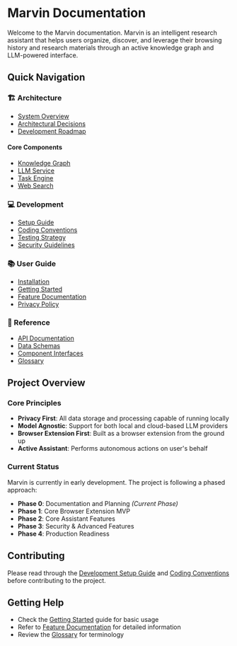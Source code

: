 # Marvin Documentation

Welcome to the Marvin documentation. Marvin is an intelligent research assistant that helps users organize, discover, and leverage their browsing history and research materials through an active knowledge graph and LLM-powered interface.

## Quick Navigation

### 🏗 Architecture
- [System Overview](architecture/overview.md)
- [Architectural Decisions](architecture/decisions.md)
- [Development Roadmap](architecture/roadmap.md)

#### Core Components
- [Knowledge Graph](architecture/components/knowledge-graph.md)
- [LLM Service](architecture/components/llm-service.md)
- [Task Engine](architecture/components/task-engine.md)
- [Web Search](architecture/components/web-search.md)

### 💻 Development
- [Setup Guide](development/setup.md)
- [Coding Conventions](development/conventions.md)
- [Testing Strategy](development/testing.md)
- [Security Guidelines](development/security.md)

### 📚 User Guide
- [Installation](user/installation.md)
- [Getting Started](user/getting-started.md)
- [Feature Documentation](user/features.md)
- [Privacy Policy](user/privacy.md)

### 📖 Reference
- [API Documentation](reference/api/api_reference.md)
- [Data Schemas](reference/schemas/)
- [Component Interfaces](reference/interfaces/)
- [Glossary](reference/glossary.md)

## Project Overview

### Core Principles
- **Privacy First**: All data storage and processing capable of running locally
- **Model Agnostic**: Support for both local and cloud-based LLM providers
- **Browser Extension First**: Built as a browser extension from the ground up
- **Active Assistant**: Performs autonomous actions on user's behalf

### Current Status
Marvin is currently in early development. The project is following a phased approach:

- **Phase 0**: Documentation and Planning *(Current Phase)*
- **Phase 1**: Core Browser Extension MVP
- **Phase 2**: Core Assistant Features
- **Phase 3**: Security & Advanced Features
- **Phase 4**: Production Readiness

## Contributing
Please read through the [Development Setup Guide](development/setup.md) and [Coding Conventions](development/conventions.md) before contributing to the project.

## Getting Help
- Check the [Getting Started](user/getting-started.md) guide for basic usage
- Refer to [Feature Documentation](user/features.md) for detailed information
- Review the [Glossary](reference/glossary.md) for terminology